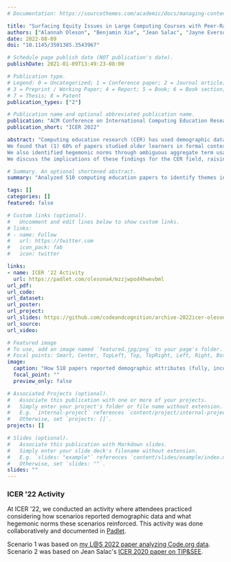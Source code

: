 ```yaml
---
# Documentation: https://sourcethemes.com/academic/docs/managing-content/

title: "Surfacing Equity Issues in Large Computing Courses with Peer-Ranked, Demographically-Labeled Student Feedback"
authors: ["Alannah Oleson", "Benjamin Xie", "Jean Salac", "Jayne Everson", "F. Megumi Kivuva", "Amy J Ko"]
date: 2022-08-09
doi: "10.1145/3501385.3543967"

# Schedule page publish date (NOT publication's date).
publishDate: 2021-01-09T13:49:23-08:00

# Publication type.
# Legend: 0 = Uncategorized; 1 = Conference paper; 2 = Journal article;
# 3 = Preprint / Working Paper; 4 = Report; 5 = Book; 6 = Book section;
# 7 = Thesis; 8 = Patent
publication_types: ["2"]

# Publication name and optional abbreviated publication name.
publication: "ACM Conference on International Computing Education Research"
publication_short: "ICER 2022"

abstract: "Computing education research (CER) has used demographic data to understand learners' identities, backgrounds, and contexts for efforts such as culturally-responsive computing. Prior work indicates that failing to elucidate and critically engage with the implicit assumptions of a field can unintentionally reinforce power structures that further marginalize people from non-dominant groups. The goal of this paper is two-fold: to understand what populations CER researchers have studied, and to surface implicit assumptions about how researchers have collected, reported, and used demographic data on these populations. We conducted a content analysis of 510 peer-reviewed papers published in 12 CER venues from 2012 to 2021. 
We found that (1) 60% of papers studied older learners in formal contexts (i.e. post-secondary education); (2) 68% of papers left unclear how researchers collected demographic data; and (3) while 94% of papers were single-site studies, only 14% addressed the limitations of their contexts. 
We also identified hegemonic norms through ambiguous aggregate term usage (e.g. underrepresented, diverse) in 23% of papers, and through incomplete reporting of demographics (i.e. leaving out demographics for some participants in their sample) in 35% of papers. 
We discuss the implications of these findings for the CER field, raising considerations for CER researchers to keep in mind when collecting, reporting, and using demographic data."

# Summary. An optional shortened abstract.
summary: "Analyzed 510 computing education papers to identify themes in the collection, reporting, and use of demographic data."

tags: []
categories: []
featured: false

# Custom links (optional).
#   Uncomment and edit lines below to show custom links.
# links:
# - name: Follow
#   url: https://twitter.com
#   icon_pack: fab
#   icon: twitter

links:
- name: ICER '22 Activity
  url: https://padlet.com/olesona4/mzzjwpod4hwevbml
url_pdf:
url_code:
url_dataset:
url_poster:
url_project:
url_slides: https://github.com/codeandcognition/archive-2022icer-oleson-xie/blob/main/2022_icer_demographics_talk.pdf
url_source:
url_video:

# Featured image
# To use, add an image named `featured.jpg/png` to your page's folder. 
# Focal points: Smart, Center, TopLeft, Top, TopRight, Left, Right, BottomLeft, Bottom, BottomRight.
image:
  caption: "How 510 papers reported demographic attributes (fully, incomplete/partially, not at all)."
  focal_point: ""
  preview_only: false

# Associated Projects (optional).
#   Associate this publication with one or more of your projects.
#   Simply enter your project's folder or file name without extension.
#   E.g. `internal-project` references `content/project/internal-project/index.md`.
#   Otherwise, set `projects: []`.
projects: []

# Slides (optional).
#   Associate this publication with Markdown slides.
#   Simply enter your slide deck's filename without extension.
#   E.g. `slides: "example"` references `content/slides/example/index.md`.
#   Otherwise, set `slides: ""`.
slides: ""
---
```


### ICER '22 Activity
At ICER '22, we conducted an activity where attendees practiced considering how scenarios reported demographic data and what hegemonic norms these scenarios reinforced. This activity was done collaboratively and documented in [Padlet](https://padlet.com/olesona4/mzzjwpod4hwevbml).

Scenario 1 was based on [my L@S 2022 paper analyzing Code.org data](/publication/las-2021/). Scenario 2 was based on Jean Salac's [ICER 2020 paper on TIP&SEE](https://doi.org/10.1145/3372782.3406257).